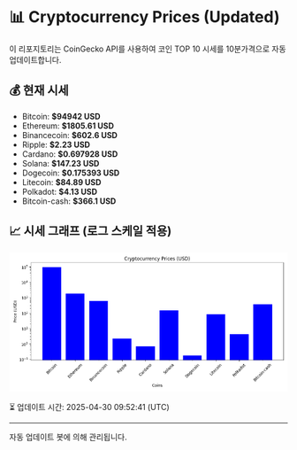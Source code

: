 
# 📊 Cryptocurrency Prices (Updated)

이 리포지토리는 CoinGecko API를 사용하여 코인 TOP 10 시세를 10분가격으로 자동 업데이트합니다.

## 💰 현재 시세
- Bitcoin: **$94942 USD**
- Ethereum: **$1805.61 USD**
- Binancecoin: **$602.6 USD**
- Ripple: **$2.23 USD**
- Cardano: **$0.697928 USD**
- Solana: **$147.23 USD**
- Dogecoin: **$0.175393 USD**
- Litecoin: **$84.89 USD**
- Polkadot: **$4.13 USD**
- Bitcoin-cash: **$366.1 USD**

## 📈 시세 그래프 (로그 스케일 적용)
![Crypto Prices](crypto_prices.png)

⏳ 업데이트 시간: 2025-04-30 09:52:41 (UTC)

---
자동 업데이트 봇에 의해 관리됩니다.
